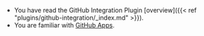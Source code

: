 * You have read the GitHub Integration Plugin [overview]({{< ref "plugins/github-integration/_index.md" >}}).
* You are familiar with [GitHub Apps](https://docs.github.com/en/apps/overview).
